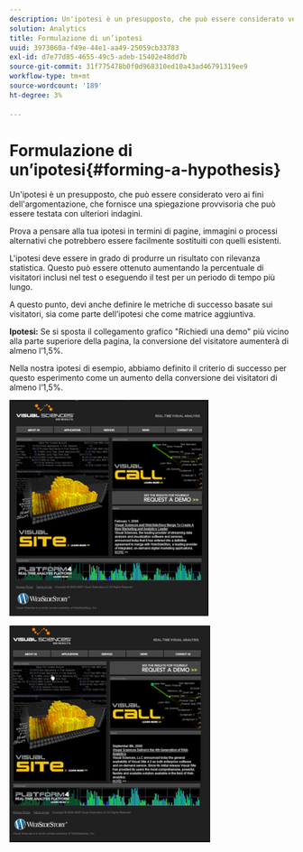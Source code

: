 ```yaml
---
description: Un'ipotesi è un presupposto, che può essere considerato vero ai fini dell'argomentazione, che fornisce una spiegazione provvisoria che può essere testata con ulteriori indagini.
solution: Analytics
title: Formulazione di un’ipotesi
uuid: 3973060a-f49e-44e1-aa49-25059cb33783
exl-id: d7e77d85-4655-49c5-adeb-15402e48dd7b
source-git-commit: 31f775478b0f0d968310ed10a43ad46791319ee9
workflow-type: tm+mt
source-wordcount: '189'
ht-degree: 3%

---
```


# Formulazione di un’ipotesi{#forming-a-hypothesis}

Un&#39;ipotesi è un presupposto, che può essere considerato vero ai fini dell&#39;argomentazione, che fornisce una spiegazione provvisoria che può essere testata con ulteriori indagini.

Prova a pensare alla tua ipotesi in termini di pagine, immagini o processi alternativi che potrebbero essere facilmente sostituiti con quelli esistenti.

L&#39;ipotesi deve essere in grado di produrre un risultato con rilevanza statistica. Questo può essere ottenuto aumentando la percentuale di visitatori inclusi nel test o eseguendo il test per un periodo di tempo più lungo.

A questo punto, devi anche definire le metriche di successo basate sui visitatori, sia come parte dell’ipotesi che come matrice aggiuntiva.

**Ipotesi:** Se si sposta il collegamento grafico &quot;Richiedi una demo&quot; più vicino alla parte superiore della pagina, la conversione del visitatore aumenterà di almeno l’1,5%.

Nella nostra ipotesi di esempio, abbiamo definito il criterio di successo per questo esperimento come un aumento della conversione dei visitatori di almeno l’1,5%.

![](assets/ControlPage.png)

![](assets/TestPage.png)
